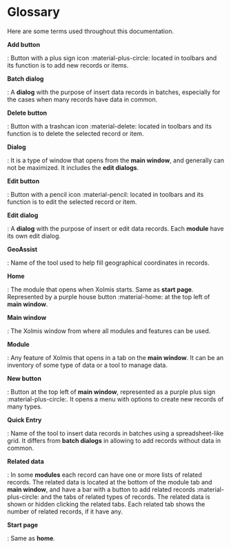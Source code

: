 # Glossary

Here are some terms used throughout this documentation.

**Add button**

:   Button with a plus sign icon :material-plus-circle: located in toolbars and its function is to add new records or items.

**Batch dialog**

:   A **dialog** with the purpose of insert data records in batches, especially for the cases when many records have data in common.

**Delete button**

:   Button with a trashcan icon :material-delete: located in toolbars and its function is to delete the selected record or item.

**Dialog**

:   It is a type of window that opens from the **main window**, and generally can not be maximized. It includes the **edit dialogs**.

**Edit button**

:   Button with a pencil icon :material-pencil: located in toolbars and its function is to edit the selected record or item.

**Edit dialog**

:   A **dialog** with the purpose of insert or edit data records. Each **module** have its own edit dialog.

**GeoAssist**

:   Name of the tool used to help fill geographical coordinates in records.

**Home**

:   The module that opens when Xolmis starts. Same as **start page**. Represented by a purple house button :material-home: at the top left of **main window**.

**Main window**

:   The Xolmis window from where all modules and features can be used.

**Module**

:   Any feature of Xolmis that opens in a tab on the **main window**. It can be an inventory of some type of data or a tool to manage data.

**New button**

:   Button at the top left of **main window**, represented as a purple plus sign :material-plus-circle:. It opens a menu with options to create new records of many types.

**Quick Entry**

:   Name of the tool to insert data records in batches using a spreadsheet-like grid. It differs from **batch dialogs** in allowing to add records without data in common.

**Related data**

:   In some **modules** each record can have one or more lists of related records. The related data is located at the bottom of the module tab and **main window**, and have a bar with a button to add related records :material-plus-circle: and the tabs of related types of records. The related data is shown or hidden clicking the related tabs. Each related tab shows the number of related records, if it have any.

**Start page**

:   Same as **home**.
